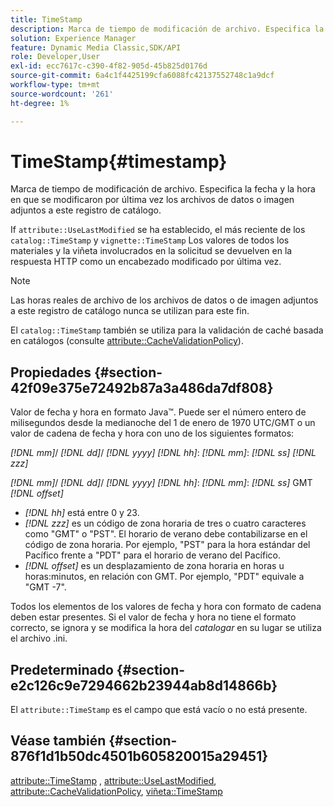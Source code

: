 ```yaml
---
title: TimeStamp
description: Marca de tiempo de modificación de archivo. Especifica la fecha y la hora en que se modificaron por última vez los archivos de datos o imagen adjuntos a este registro de catálogo.
solution: Experience Manager
feature: Dynamic Media Classic,SDK/API
role: Developer,User
exl-id: ecc7617c-c390-4f82-905d-45b825d0176d
source-git-commit: 6a4c1f4425199cfa6088fc42137552748c1a9dcf
workflow-type: tm+mt
source-wordcount: '261'
ht-degree: 1%

---
```


# TimeStamp{#timestamp}

Marca de tiempo de modificación de archivo. Especifica la fecha y la hora en que se modificaron por última vez los archivos de datos o imagen adjuntos a este registro de catálogo.

If `attribute::UseLastModified` se ha establecido, el más reciente de los `catalog::TimeStamp` y `vignette::TimeStamp` Los valores de todos los materiales y la viñeta involucrados en la solicitud se devuelven en la respuesta HTTP como un encabezado modificado por última vez.

>[!NOTE]
>
>Las horas reales de archivo de los archivos de datos o de imagen adjuntos a este registro de catálogo nunca se utilizan para este fin.

El `catalog::TimeStamp` también se utiliza para la validación de caché basada en catálogos (consulte [attribute::CacheValidationPolicy](/help/aem-is-ir-api/ir-api/material-cat/image-rendering-api-ref/c-ir-material-catalog/c-ir-attributes-reference/r-ir-cachevalidationpolicy.md)).

## Propiedades {#section-42f09e375e72492b87a3a486da7df808}

Valor de fecha y hora en formato Java™. Puede ser el número entero de milisegundos desde la medianoche del 1 de enero de 1970 UTC/GMT o un valor de cadena de fecha y hora con uno de los siguientes formatos:

*[!DNL mm]*/ *[!DNL dd]*/ *[!DNL yyyy]* *[!DNL hh]*: *[!DNL mm]*: *[!DNL ss]* *[!DNL zzz]*

*[!DNL mm]*/ *[!DNL dd]*/ *[!DNL yyyy]* *[!DNL hh]*: *[!DNL mm]*: *[!DNL ss]* GMT *[!DNL offset]*

* *[!DNL hh]* está entre 0 y 23.
* *[!DNL zzz]* es un código de zona horaria de tres o cuatro caracteres como &quot;GMT&quot; o &quot;PST&quot;. El horario de verano debe contabilizarse en el código de zona horaria. Por ejemplo, &quot;PST&quot; para la hora estándar del Pacífico frente a &quot;PDT&quot; para el horario de verano del Pacífico.
* *[!DNL offset]* es un desplazamiento de zona horaria en horas u horas:minutos, en relación con GMT. Por ejemplo, &quot;PDT&quot; equivale a &quot;GMT -7&quot;.

Todos los elementos de los valores de fecha y hora con formato de cadena deben estar presentes. Si el valor de fecha y hora no tiene el formato correcto, se ignora y se modifica la hora del *catalogar* en su lugar se utiliza el archivo .ini.

## Predeterminado {#section-e2c126c9e7294662b23944ab8d14866b}

El `attribute::TimeStamp` es el campo que está vacío o no está presente.

## Véase también {#section-876f1d1b50dc4501b605820015a29451}

[attribute::TimeStamp](../../../../../ir-api/material-cat/image-rendering-api-ref/c-ir-material-catalog/c-ir-attributes-reference/r-ir-timestamp.md#reference-8373ad4ee03d4e4b9a8fc96cf42b3181) , [attribute::UseLastModified](../../../../../ir-api/material-cat/image-rendering-api-ref/c-ir-material-catalog/c-ir-attributes-reference/r-ir-uselastmodified.md#reference-d2ab628c9e004fedbd38324866dbca1d), [attribute::CacheValidationPolicy](../../../../../ir-api/material-cat/image-rendering-api-ref/c-ir-material-catalog/c-ir-attributes-reference/r-ir-cachevalidationpolicy.md#reference-2d71679733474d8aa116db6ceba87fa4), [viñeta::TimeStamp](../../../../../ir-api/material-cat/image-rendering-api-ref/c-ir-material-catalog/c-ir-vignette-map-reference/r-ir-timestamp-vignette.md#reference-d57cdd40a6a645d199dbb1d56cc85bc1)
